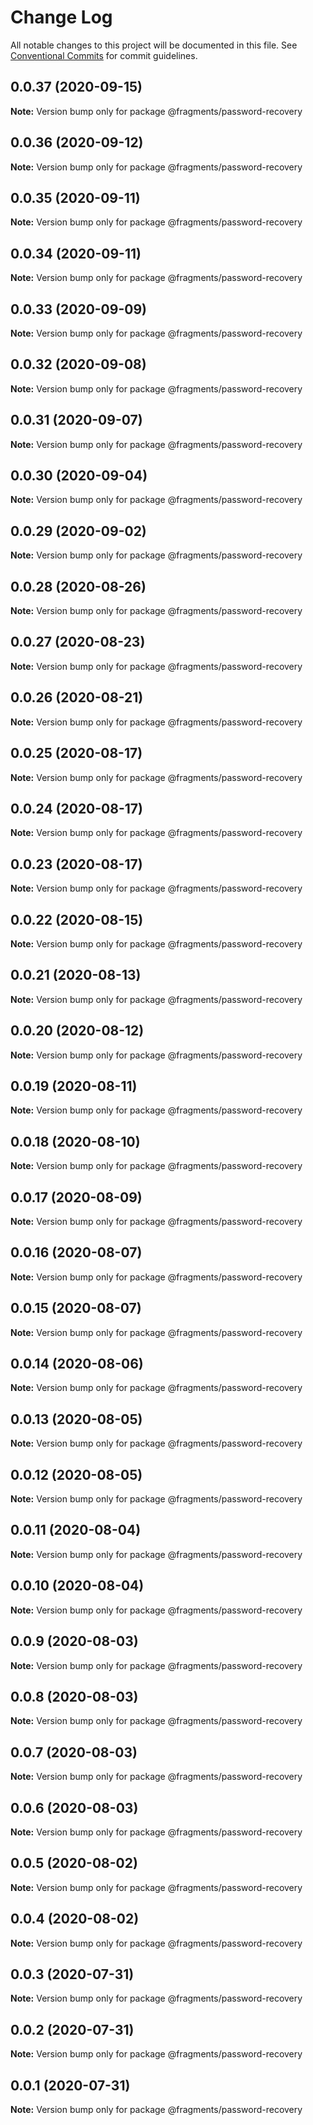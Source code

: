 # Change Log

All notable changes to this project will be documented in this file.
See [Conventional Commits](https://conventionalcommits.org) for commit guidelines.

## 0.0.37 (2020-09-15)

**Note:** Version bump only for package @fragments/password-recovery





## 0.0.36 (2020-09-12)

**Note:** Version bump only for package @fragments/password-recovery





## 0.0.35 (2020-09-11)

**Note:** Version bump only for package @fragments/password-recovery





## 0.0.34 (2020-09-11)

**Note:** Version bump only for package @fragments/password-recovery





## 0.0.33 (2020-09-09)

**Note:** Version bump only for package @fragments/password-recovery





## 0.0.32 (2020-09-08)

**Note:** Version bump only for package @fragments/password-recovery

## 0.0.31 (2020-09-07)

**Note:** Version bump only for package @fragments/password-recovery

## 0.0.30 (2020-09-04)

**Note:** Version bump only for package @fragments/password-recovery

## 0.0.29 (2020-09-02)

**Note:** Version bump only for package @fragments/password-recovery

## 0.0.28 (2020-08-26)

**Note:** Version bump only for package @fragments/password-recovery

## 0.0.27 (2020-08-23)

**Note:** Version bump only for package @fragments/password-recovery

## 0.0.26 (2020-08-21)

**Note:** Version bump only for package @fragments/password-recovery

## 0.0.25 (2020-08-17)

**Note:** Version bump only for package @fragments/password-recovery

## 0.0.24 (2020-08-17)

**Note:** Version bump only for package @fragments/password-recovery

## 0.0.23 (2020-08-17)

**Note:** Version bump only for package @fragments/password-recovery

## 0.0.22 (2020-08-15)

**Note:** Version bump only for package @fragments/password-recovery

## 0.0.21 (2020-08-13)

**Note:** Version bump only for package @fragments/password-recovery

## 0.0.20 (2020-08-12)

**Note:** Version bump only for package @fragments/password-recovery

## 0.0.19 (2020-08-11)

**Note:** Version bump only for package @fragments/password-recovery

## 0.0.18 (2020-08-10)

**Note:** Version bump only for package @fragments/password-recovery

## 0.0.17 (2020-08-09)

**Note:** Version bump only for package @fragments/password-recovery

## 0.0.16 (2020-08-07)

**Note:** Version bump only for package @fragments/password-recovery

## 0.0.15 (2020-08-07)

**Note:** Version bump only for package @fragments/password-recovery

## 0.0.14 (2020-08-06)

**Note:** Version bump only for package @fragments/password-recovery

## 0.0.13 (2020-08-05)

**Note:** Version bump only for package @fragments/password-recovery

## 0.0.12 (2020-08-05)

**Note:** Version bump only for package @fragments/password-recovery

## 0.0.11 (2020-08-04)

**Note:** Version bump only for package @fragments/password-recovery

## 0.0.10 (2020-08-04)

**Note:** Version bump only for package @fragments/password-recovery

## 0.0.9 (2020-08-03)

**Note:** Version bump only for package @fragments/password-recovery

## 0.0.8 (2020-08-03)

**Note:** Version bump only for package @fragments/password-recovery

## 0.0.7 (2020-08-03)

**Note:** Version bump only for package @fragments/password-recovery

## 0.0.6 (2020-08-03)

**Note:** Version bump only for package @fragments/password-recovery

## 0.0.5 (2020-08-02)

**Note:** Version bump only for package @fragments/password-recovery

## 0.0.4 (2020-08-02)

**Note:** Version bump only for package @fragments/password-recovery

## 0.0.3 (2020-07-31)

**Note:** Version bump only for package @fragments/password-recovery

## 0.0.2 (2020-07-31)

**Note:** Version bump only for package @fragments/password-recovery

## 0.0.1 (2020-07-31)

**Note:** Version bump only for package @fragments/password-recovery
